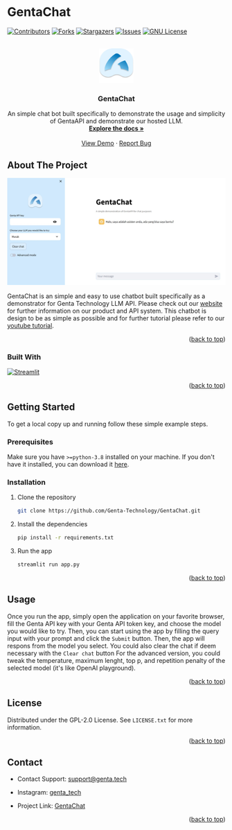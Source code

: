 # GentaChat
<a name="readme-top"></a>

[![Contributors][contributors-shield]][contributors-url]
[![Forks][forks-shield]][forks-url]
[![Stargazers][stars-shield]][stars-url]
[![Issues][issues-shield]][issues-url]
[![GNU License][license-shield]][license-url]

<!-- PROJECT LOGO -->
<br />
<div align="center">
  <a href="https://github.com/Genta-Technology/GentaChat">
    <img src="genta_logo.png" alt="Logo" width="80" height="80">
  </a>

<h3 align="center">GentaChat</h3>

<p align="center">
    An simple chat bot built specifically to demonstrate the usage and simplicity of GentaAPI and demonstrate our hosted LLM.
    <br />
    <a href="https://github.com/Genta-Technology/GentaChat"><strong>Explore the docs »</strong></a>
    <br />
    <br />
    <a href="https://gentachat.streamlit.app">View Demo</a>
    ·
    <a href="https://github.com/Genta-Technology/GentaChat/issues">Report Bug</a>
  </p>
</div>

## About The Project

[![Product Name Screen Shot][product-screenshot]](https://example.com)

GentaChat is an simple and easy to use chatbot built specifically as a demonstrator for Genta Technology LLM API. Please check out our [website][Genta-url] for further information on our product and API system. This chatbot is design to be as simple as possible and for further tutorial please refer to our [youtube tutorial][Genta-youtube].

<p align="right">(<a href="#readme-top">back to top</a>)</p>

### Built With
[![Streamlit][Streamlit]][Streamlit-url]

<p align="right">(<a href="#readme-top">back to top</a>)</p>

## Getting Started

To get a local copy up and running follow these simple example steps.

### Prerequisites

Make sure you have `>=python-3.8` installed on your machine. If you don't have it installed, you can download it [here](https://www.python.org/downloads/).

### Installation

1. Clone the repository
   ```sh
   git clone https://github.com/Genta-Technology/GentaChat.git
   ```
2. Install the dependencies
   ```sh
   pip install -r requirements.txt
   ```
3. Run the app
   ```sh
   streamlit run app.py
   ```

<p align="right">(<a href="#readme-top">back to top</a>)</p>

<!-- USAGE EXAMPLES -->

## Usage

Once you run the app, simply open the application on your favorite browser, fill the Genta API key with your Genta API token key, and choose the model you would like to try. Then, you can start using the app by filling the query input with your prompt and click the `Submit` button. Then, the app will respons from the model you select. You could also clear the chat if deem necessary with the `Clear chat` button
For the advanced version, you could tweak the temperature, maximum lenght, top p, and repetition penalty of the selected model (it's like OpenAI playground).

<p align="right">(<a href="#readme-top">back to top</a>)</p>

<!-- ROADMAP -->


<!-- LICENSE -->

## License

Distributed under the GPL-2.0 License. See `LICENSE.txt` for more information.

<p align="right">(<a href="#readme-top">back to top</a>)</p>

<!-- CONTACT -->

## Contact
- Contact Support: [support@genta.tech](mailto:support@genta.tech)

- Instagram: [genta_tech](https://www.instagram.com/genta_tech/)

- Project Link: [GentaChat](https://github.com/Genta-Technology/GentaChat)

<p align="right">(<a href="#readme-top">back to top</a>)</p>

[contributors-shield]: https://img.shields.io/github/contributors/Genta-Technology/GentaChat.svg?style=for-the-badge
[contributors-url]: https://github.com/Genta-Technology/GentaChat/graphs/contributors
[forks-shield]: https://img.shields.io/github/forks/Genta-Technology/GentaChat.svg?style=for-the-badge
[forks-url]: https://github.com/Genta-Technology/GentaChat/network/members
[stars-shield]: https://img.shields.io/github/stars/Genta-Technology/GentaChat.svg?style=for-the-badge
[stars-url]: https://github.com/Genta-Technology/GentaChat/stargazers
[issues-shield]: https://img.shields.io/github/issues/Genta-Technology/GentaChat.svg?style=for-the-badge
[issues-url]: https://github.com/Genta-Technology/GentaChat/issues
[license-shield]: https://img.shields.io/github/license/Genta-Technology/GentaChat.svg?style=for-the-badge
[license-url]: https://github.com/Genta-Technology/GentaChat/blob/master/LICENSE.txt
[linkedin-shield]: https://img.shields.io/badge/-LinkedIn-black.svg?style=for-the-badge&logo=linkedin&colorB=555
[product-screenshot]: main.jpg
[Streamlit]: https://img.shields.io/badge/Streamlit-FF4B4B?style=for-the-badge&logo=streamlit&logoColor=white
[Streamlit-url]: https://streamlit.io/
[Genta-url]: https://www.genta.tech
[Genta-youtube]: https://www.youtube.com
